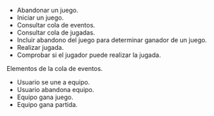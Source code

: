  - Abandonar un juego. 
 - Iniciar un juego.
 - Consultar cola de eventos.
 - Consultar cola de jugadas. 
 - Incluir abandono del juego para determinar ganador de un juego. 
 - Realizar jugada. 
 - Comprobar si el jugador puede realizar la jugada.

 Elementos de la cola de eventos. 
 - Usuario se une a equipo.
 - Usuario abandona equipo. 
 - Equipo gana juego.
 - Equipo gana partida. 
